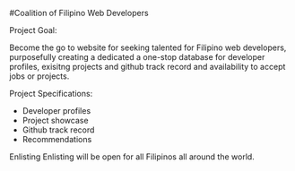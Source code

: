 #Coalition of Filipino Web Developers
 
Project Goal:

Become the go to website for seeking talented for Filipino web developers, purposefully creating a dedicated a one-stop database for developer profiles, exisitng projects and github track record and availability to accept jobs or projects. 

Project Specifications:
* Developer profiles
* Project showcase
* Github track record
* Recommendations



Enlisting
Enlisting will be open for all Filipinos all around the world.

